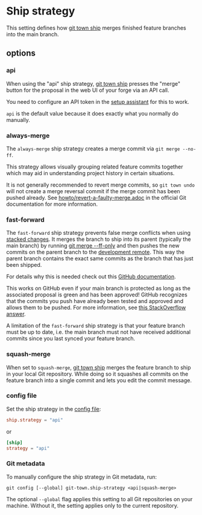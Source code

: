 # Ship strategy

This setting defines how [git town ship](../commands/ship.md) merges finished
feature branches into the main branch.

## options

### api

When using the "api" ship strategy, [git town ship](../commands/ship.md) presses
the "merge" button for the proposal in the web UI of your forge via an API call.

You need to configure an API token in the
[setup assistant](../commands/config-setup.md) for this to work.

`api` is the default value because it does exactly what you normally do
manually.

### always-merge

The `always-merge` ship strategy creates a merge commit via `git merge --no-ff`.

This strategy allows visually grouping related feature commits together which
may aid in understanding project history in certain situations.

It is not generally recommended to revert merge commits, so `git town undo` will
not create a merge reversal commit if the merge commit has been pushed already.
See
[howto/revert-a-faulty-merge.adoc](https://github.com/git/git/blob/master/Documentation/howto/revert-a-faulty-merge.adoc)
in the official Git documentation for more information.

### fast-forward

The `fast-forward` ship strategy prevents false merge conflicts when using
[stacked changes](../stacked-changes.md). It merges the branch to ship into its
parent (typically the main branch) by running
[git merge --ff-only](https://git-scm.com/docs/git-merge#Documentation/git-merge.txt---ff-only)
and then pushes the new commits on the parent branch to the
[development remote](dev-remote.md). This way the parent branch contains the
exact same commits as the branch that has just been shipped.

For details why this is needed check out this
[GitHub documentation](https://docs.github.com/en/pull-requests/collaborating-with-pull-requests/incorporating-changes-from-a-pull-request/about-pull-request-merges#squashing-and-merging-a-long-running-branch).

This works on GitHub even if your main branch is protected as long as the
associated proposal is green and has been approved! GitHub recognizes that the
commits you push have already been tested and approved and allows them to be
pushed. For more information, see
[this StackOverflow answer](https://stackoverflow.com/questions/60597400/how-to-do-a-fast-forward-merge-on-github/66906599#66906599).

A limitation of the `fast-forward` ship strategy is that your feature branch
must be up to date, i.e. the main branch must not have received additional
commits since you last synced your feature branch.

### squash-merge

When set to `squash-merge`, [git town ship](../commands/ship.md) merges the
feature branch to ship in your local Git repository. While doing so it squashes
all commits on the feature branch into a single commit and lets you edit the
commit message.

### config file

Set the ship strategy in the [config file](../configuration-file.md):

```toml
ship.strategy = "api"
```

or

```toml
[ship]
strategy = "api"
```

### Git metadata

To manually configure the ship strategy in Git metadata, run:

```wrap
git config [--global] git-town.ship-strategy <api|squash-merge>
```

The optional `--global` flag applies this setting to all Git repositories on
your machine. Without it, the setting applies only to the current repository.
